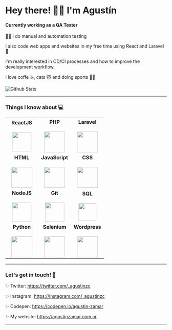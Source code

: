 <h1 >Hey there! 👋🏼 I'm Agustín</h1>

#### Currently working as a QA Tester

💪🏼 I do manual and automation testing

I also code web apps and websites in my free time using React and Laravel 💖

I'm really interested in CD/CI processes and how to improve the development
workflow.

I love coffe ☕, cats 🐱 and doing sports 🏃‍♂️

![Github Stats](https://github-readme-stats.vercel.app/api?username=agustinz97&show_icons=true_color=fff&icon_color=79ff97&text_color=9f9f9f&bg_color=151515)

---

### Things I know about 💻

<table>
    <tbody>
        <tr>
            <td align="center" width="33%">
                <span><b><center>ReactJS</center></b></span> <br/>
                <img height="60px" src="https://img.icons8.com/ultraviolet/2x/react.png"> 
            </td>
            <td align="center" width="33%">
                <span><b><center>PHP</center></b></span> <br/>
                <img height="65px" src="https://img.icons8.com/officel/80/000000/php-logo.png"/>
            </td>
            <td align="center" width="33%">
                <span><b><center>Laravel</center></b></span> <br/>
                <img height="65px" src="https://img.icons8.com/fluent/96/000000/laravel.png"/>
            </td>
        </tr>
        <tr>
            <td align="center" width="33%">
                <span><b><center>HTML</center></b></span> <br/>
                <img height="65px" src="https://img.icons8.com/color/2x/html-5.png"> 
            </td>
            <td align="center" width="33%">
                <span><b><center>JavaScript</center></b></span> <br/> 
                <img height="65px" src="https://img.icons8.com/color/2x/javascript.png"> 
            </td>
            <td align="center" width="33%">
                <span><b><center>CSS</center></b></span> <br/>
                <img height="65px" src="https://img.icons8.com/color/48/000000/css3.png"/>
            </td>
        </tr>
        <tr>
            <td align="center" width="33%">
                <span><b><center>NodeJS</center></b></span> <br/>
                <img height="60px" src="https://img.icons8.com/color/2x/nodejs.png"> 
            </td>
            <td align="center" width="33%">
                <span><b><center>Git</center></b></span> <br/>
                <img height="60px" src="https://img.icons8.com/color/96/000000/git.png"/>
            </td>
            <td align="center" width="33%">
                <span><b><center>SQL</center></b></span> <br/>
                <img height="55px" src="https://img.icons8.com/officel/80/000000/database.png"/>
            </td>
        </tr>
        <tr>
            <td align="center" width="33%">
                <span><b><center>Python</center></b></span> <br/>
                <img height="65px" src="https://img.icons8.com/color/2x/python.png"> 
            </td>
            <td align="center" width="33%">
                <span><b><center>Selenium</center></b></span> <br/>
                <img height="65px" src="https://img.icons8.com/officel/80/000000/selenium-test-automation.png"> 
            </td>
            <td align="center" width="33%">
                <span><b><center>Wordpress</center></b></span> <br/>
                <img height="65px" src="https://img.icons8.com/color/96/000000/wordpress.png"> 
            </td>
        </tr>
    </tbody>
</table>

---

### Let's get in touch! 💬

✨ Twitter: https://twitter.com/_agustinzc

✨ Instagram: https://instagram.com/_agustinzc

✨ Codepen: https://codepen.io/agustin-zamar

✨ My website: https://agustinzamar.com.ar

---

